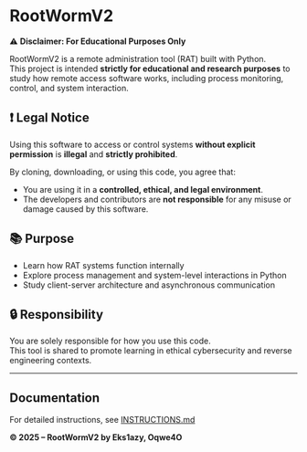 # RootWormV2

⚠️ **Disclaimer: For Educational Purposes Only**

RootWormV2 is a remote administration tool (RAT) built with Python.  
This project is intended **strictly for educational and research purposes** to study how remote access software works, including process monitoring, control, and system interaction.

## ❗ Legal Notice

Using this software to access or control systems **without explicit permission** is **illegal** and **strictly prohibited**.

By cloning, downloading, or using this code, you agree that:
- You are using it in a **controlled, ethical, and legal environment**.
- The developers and contributors are **not responsible** for any misuse or damage caused by this software.

## 📚 Purpose

- Learn how RAT systems function internally
- Explore process management and system-level interactions in Python
- Study client-server architecture and asynchronous communication

## 🔒 Responsibility

You are solely responsible for how you use this code.  
This tool is shared to promote learning in ethical cybersecurity and reverse engineering contexts.

---

## Documentation

For detailed instructions, see [INSTRUCTIONS.md](INSTRUCTIONS.md)

**© 2025 – RootWormV2 by Eks1azy, Oqwe4O**
